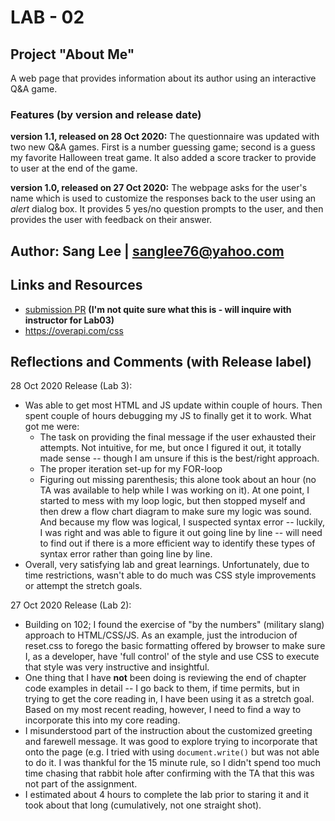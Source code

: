 # LAB - 02

## Project "About Me"
A web page that provides information about its author using an interactive Q&A game. 

### Features (by version and release date)
**version 1.1, released on 28 Oct 2020:** The questionnaire was updated with two new Q&A games. First is a number guessing game; second is a guess my favorite Halloween treat game. It also added a score tracker to provide to user at the end of the game.

**version 1.0, released on 27 Oct 2020:** The webpage asks for the user's name which is used to customize the responses back to the user using an *alert* dialog box. It provides 5 yes/no question prompts to the user, and then provides the user with feedback on their answer.

## Author: Sang Lee | sanglee76@yahoo.com

## Links and Resources
+ [submission PR](https://gen.xyz/) **(I'm not quite sure what this is - will inquire with instructor for Lab03)**
+ https://overapi.com/css

## Reflections and Comments (with Release label)
28 Oct 2020 Release (Lab 3):
+ Was able to get most HTML and JS update within couple of hours. Then spent couple of hours debugging my JS to finally get it to work. What got me were:
  - The task on providing the final message if the user exhausted their attempts. Not intuitive, for me, but once I figured it out, it totally made sense -- though I am unsure if this is the best/right approach.
  - The proper iteration set-up for my FOR-loop
  - Figuring out missing parenthesis; this alone took about an hour (no TA was available to help while I was working on it). At one point, I started to mess with my loop logic, but then stopped myself and then drew a flow chart diagram to make sure my logic was sound. And because my flow was logical, I suspected syntax error -- luckily, I was right and was able to figure it out going line by line -- will need to find out if there is a more efficient way to identify these types of syntax error rather than going line by line.
+ Overall, very satisfying lab and great learnings. Unfortunately, due to time restrictions, wasn't able to do much was CSS style improvements or attempt the stretch goals.

27 Oct 2020 Release (Lab 2):
+ Building on 102; I found the exercise of "by the numbers" (military slang) approach to HTML/CSS/JS. As an example, just the introducion of reset.css to forego the basic formatting offered by browser to make sure I, as a developer, have 'full control' of the style and use CSS to execute that style was very instructive and insightful. 
+ One thing that I have **not** been doing is reviewing the end of chapter code examples in detail -- I go back to them, if time permits, but in trying to get the core reading in, I have been using it as a stretch goal. Based on my most recent reading, however, I need to find a way to incorporate this into my core reading.
+ I misunderstood part of the instruction about the customized greeting and farewell message. It was good to explore trying to incorporate that onto the page (e.g. I tried with using `document.write()` but was not able to do it.  I was thankful for the 15 minute rule, so I didn't spend too much time chasing that rabbit hole after confirming with the TA that this was not part of the assignment.
+ I estimated about 4 hours to complete the lab prior to staring it and it took about that long (cumulatively, not one straight shot).
	
